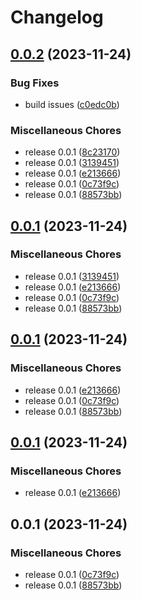 # Changelog

## [0.0.2](https://github.com/yamcodes/ui/compare/v0.0.1...v0.0.2) (2023-11-24)


### Bug Fixes

* build issues ([c0edc0b](https://github.com/yamcodes/ui/commit/c0edc0bb3992c08109fd1f3bc7060abd8f736be6))


### Miscellaneous Chores

* release 0.0.1 ([8c23170](https://github.com/yamcodes/ui/commit/8c2317084106f5a95875557ab2f27e08e0a7e647))
* release 0.0.1 ([3139451](https://github.com/yamcodes/ui/commit/3139451b23411a2fc72766ed1c2b92228991c6b8))
* release 0.0.1 ([e213666](https://github.com/yamcodes/ui/commit/e21366621b380176917a83b42d6b95a25f9ef8c6))
* release 0.0.1 ([0c73f9c](https://github.com/yamcodes/ui/commit/0c73f9c7229d6a760b0bc36a9993a88a3e1e199c))
* release 0.0.1 ([88573bb](https://github.com/yamcodes/ui/commit/88573bb1c071e784fdc253d7afaea96f1260d48a))

## [0.0.1](https://github.com/yamcodes/ui/compare/v0.0.1...v0.0.1) (2023-11-24)


### Miscellaneous Chores

* release 0.0.1 ([3139451](https://github.com/yamcodes/ui/commit/3139451b23411a2fc72766ed1c2b92228991c6b8))
* release 0.0.1 ([e213666](https://github.com/yamcodes/ui/commit/e21366621b380176917a83b42d6b95a25f9ef8c6))
* release 0.0.1 ([0c73f9c](https://github.com/yamcodes/ui/commit/0c73f9c7229d6a760b0bc36a9993a88a3e1e199c))
* release 0.0.1 ([88573bb](https://github.com/yamcodes/ui/commit/88573bb1c071e784fdc253d7afaea96f1260d48a))

## [0.0.1](https://github.com/yamcodes/ui/compare/v0.0.1...v0.0.1) (2023-11-24)


### Miscellaneous Chores

* release 0.0.1 ([e213666](https://github.com/yamcodes/ui/commit/e21366621b380176917a83b42d6b95a25f9ef8c6))
* release 0.0.1 ([0c73f9c](https://github.com/yamcodes/ui/commit/0c73f9c7229d6a760b0bc36a9993a88a3e1e199c))
* release 0.0.1 ([88573bb](https://github.com/yamcodes/ui/commit/88573bb1c071e784fdc253d7afaea96f1260d48a))

## [0.0.1](https://github.com/yamcodes/ui/compare/v0.0.1...v0.0.1) (2023-11-24)


### Miscellaneous Chores

* release 0.0.1 ([e213666](https://github.com/yamcodes/ui/commit/e21366621b380176917a83b42d6b95a25f9ef8c6))

## 0.0.1 (2023-11-24)


### Miscellaneous Chores

* release 0.0.1 ([0c73f9c](https://github.com/yamcodes/ui/commit/0c73f9c7229d6a760b0bc36a9993a88a3e1e199c))
* release 0.0.1 ([88573bb](https://github.com/yamcodes/ui/commit/88573bb1c071e784fdc253d7afaea96f1260d48a))
